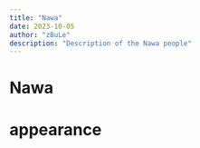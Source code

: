```yaml
---
title: "Nawa"
date: 2023-10-05
author: "zBuLe"
description: "Description of the Nawa people"
---
```



# Nawa

# appearance

